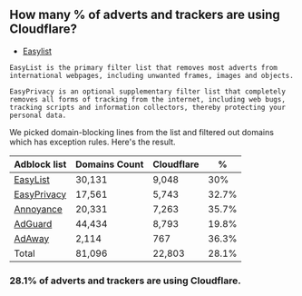 ## How many % of adverts and trackers are using Cloudflare?


- [Easylist](https://web.archive.org/web/20210516110248/https://easylist.to/)
```
EasyList is the primary filter list that removes most adverts from international webpages, including unwanted frames, images and objects.

EasyPrivacy is an optional supplementary filter list that completely removes all forms of tracking from the internet, including web bugs, tracking scripts and information collectors, thereby protecting your personal data.
```


We picked domain-blocking lines from the list and filtered out domains which has exception rules.
Here's the result.


| Adblock list | Domains Count | Cloudflare | % |
| --- | --- | --- | --- |
| [EasyList](https://easylist.to/easylist/easylist.txt) | 30,131 | 9,048 | 30% |
| [EasyPrivacy](https://easylist.to/easylist/easyprivacy.txt) | 17,561 | 5,743 | 32.7% |
| [Annoyance](https://secure.fanboy.co.nz/fanboy-annoyance.txt) | 20,331 | 7,263 | 35.7% |
| [AdGuard](https://adguardteam.github.io/AdGuardSDNSFilter/Filters/filter.txt) | 44,434 | 8,793 | 19.8% |
| [AdAway](https://raw.githubusercontent.com/AdAway/adaway.github.io/master/hosts.txt) | 2,114 | 767 | 36.3% |
| Total | 81,096 | 22,803 | 28.1% |


### 28.1% of adverts and trackers are using Cloudflare.